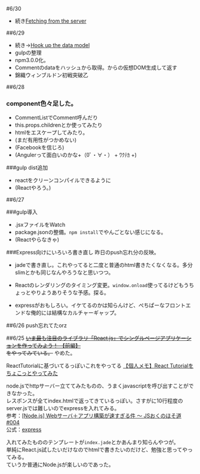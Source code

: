 #6/30
* 続き[Fetching from the server](http://facebook.github.io/react/docs/tutorial.html#fetching-from-the-server)

##6/29
* 続き→[Hook up the data model](http://facebook.github.io/react/docs/tutorial.html#hook-up-the-data-model)
* gulpの整理
* npm3.0.0化。
* Commentのdataをハッシュから取得。からの仮想DOM生成して返す
* 錦織ウィンブルドン初戦突破乙

##6/28

### component色々足した。
* CommentListでComment呼んだり
* this.props.childrenとか使ってみたり
* htmlをエスケープしてみたり。
* (まだ有用性がつかめない)
* (Facebookを信じろ)
* (Angulerって面白いのかな+（0ﾟ・∀・） + ﾜｸﾃｶ +)

###gulp dist追加
* reactをクリーンコンパイルできるように
* (Reactやろう。)

##6/27

###gulp導入
* .jsxファイルをWatch
* package.jsonの整備。```npm install```でやんごとない感じになる。
* (Reactやらなきゃ)

###Express向けにいろいろ書き直し
昨日のpush忘れ分の反映。
* jadeで書き直し。これやってると二度と普通のhtml書きたくなくなる。多分slimとかも同じなんやろうなと思いつつ。
+ Reactのレンダリングのタイミング変更。```window.onload```使ってるけどもうちょっとやりようありそうな予感。探る。
* expressがおもしろい。イケてるのかは知らんけど、ぺちぱーなフロントエンドな俺的には結構なカルチャーギャップ。

##6/26
push忘れてたorz

##6/25
~~[いま最も注目のライブラリ「React.js」でシングルページアプリケーションを作ってみよう！ 【前編】](http://codezine.jp/article/detail/8491?p=2)  
をやってみている。~~
やめた。

ReactTutorialに基づいてるっぽいこれをやってる
[【個人メモ】React Tutorialをちょこっとやってみた](http://qiita.com/futoase/items/d536527e0bfe83aea0c5)

node.jsでhttpサーバー立ててみたものの、うまくjavascriptを呼び出すことができなかった。  
レスポンスが全てindex.htmlで返ってきているっぽい。さすがに10行程度のserver.jsでは難しいのでexpressを入れてみる。  
参考：[[Node.js] Webサーバ＋アプリ構築が速すぎる件 〜 JSおくのほそ道 #004](http://qiita.com/hosomichi/items/1991567e56dea41d1021)  
公式：[express](https://www.npmjs.com/package/express)

入れてみたもののテンプレートが```index.jade```とかあんまり知らんやつが。  
単純にReact.js試したいだけなのでhtmlで書きたいのだけど、勉強と思ってやってみる。  
ていうか普通にNode.jsが楽しいのであった。
